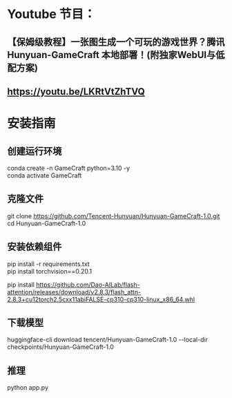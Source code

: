 # Youtube 节目：
## 【保姆级教程】一张图生成一个可玩的游戏世界？腾讯 Hunyuan-GameCraft 本地部署！(附独家WebUI与低配方案) 
## https://youtu.be/LKRtVtZhTVQ

# 安装指南
## 创建运行环境
conda create -n GameCraft python=3.10 -y  
conda activate GameCraft  

## 克隆文件
git clone https://github.com/Tencent-Hunyuan/Hunyuan-GameCraft-1.0.git  
cd Hunyuan-GameCraft-1.0  

## 安装依赖组件
pip install -r requirements.txt  
pip install torchvision==0.20.1  

pip install https://github.com/Dao-AILab/flash-attention/releases/download/v2.8.3/flash_attn-2.8.3+cu12torch2.5cxx11abiFALSE-cp310-cp310-linux_x86_64.whl  

## 下载模型
huggingface-cli download tencent/Hunyuan-GameCraft-1.0 --local-dir checkpoints/Hunyuan-GameCraft-1.0  

## 推理
python app.py  




  












 
















